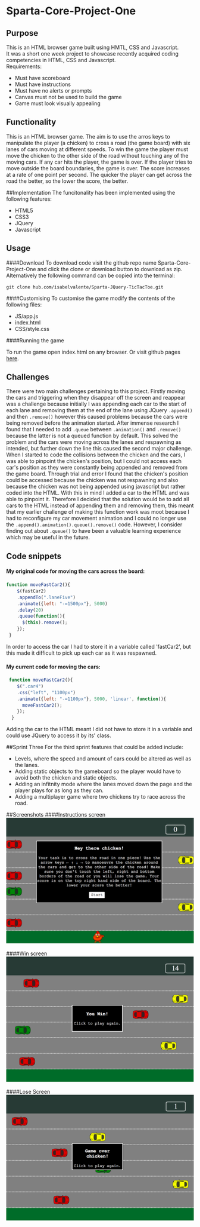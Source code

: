 # Sparta-Core-Project-One


## Purpose
This is an HTML browser game built using HMTL, CSS and Javascript.
<br>
It was a short one week project to showcase recently acquired coding competencies in HTML, CSS and Javascript. <br>
Requirements: <br>

* Must have scoreboard
* Must have instructions
* Must have no alerts or prompts
* Canvas must not be used to build the game
* Game must look visually appealing

## Functionality
This is an HTML browser game. The aim is to use the arros keys to manipulate the player (a chicken) to cross a road (the game board) with six lanes of cars moving at different speeds. To win the game the player must move the chicken to the other side of the road without touching any of the moving cars. If any car hits the player, the game is over. If the player tries to move outside the board boundaries, the game is over. The score increases at a rate of one point per second. The quicker the player can get across the road the better, so the lower the score, the better. 

##Implementation
The funcitonality has been implemented using the following features:

* HTML5 
* CSS3
* JQuery
* Javascript

## Usage 
####Download
To download code visit the github repo name Sparta-Core-Project-One and click the clone or download button to download as zip.
Alternatively the following command can be copied into the terminal:

```
git clone hub.com/isabelvalente/Sparta-JQuery-TicTacToe.git
```

####Customising
To customise the game modify the contents of the following files:

* JS/app.js
* index.html
* CSS/style.css

####Running the game

To run the game open index.html on any browser. Or visit github pages [here](www.github.com).

## Challenges
There were two main challenges pertaining to this project. Firstly moving the cars and triggering when they disappear off the screen and reappear was a challenge because initially I was appending each car to the start of each lane and removing them at the end of the lane using JQuery `.append()` and  then `.remove()` however this caused problems because the cars were being removed before the animation started. After immense research I found that I needed to add `.queue` between `.animation()` and `.remove()` because the latter is not a queued function by default. This solved the problem and the cars were moving across the lanes and respawning as intended, but further down the line this caused the second major challenge. <br>
When I started to code the collisions between the chicken and the cars, I was able to pinpoint the chicken's position, but I could not access each car's position as they were constantly being appended and removed from the game board. Through trial and error I found that the chicken's position could be accessed because the chicken was not respawning and also because the chicken was not being appended using javascript but rather coded into the HTML. With this in mind I added a car to the HTML and was able to pinpoint it. Therefore I decided that the solution would be to add all cars to the HTML instead of appending them and removing them, this meant that my earlier challenge of making this function work was moot because I had to reconfigure my car movement animation and I could no longer use the `.append().animation().queue().remove()` code. However, I consider finding out about `.queue()` to have been a valuable learning experience which may be useful in the future.

## Code snippets
#### My original code for moving the cars across the board:


```javascript
function moveFastCar2(){
	$(fastCar2)
	.appendTo(".laneFive")
	.animate({left: "-=1500px"}, 5000)
	.delay(20)
	.queue(function(){
      $(this).remove();
    });
 }

```

In order to access the car I had to store it in a variable called 'fastCar2', but this made it difficult to pick up each car as it was respawned.
 
#### My current code for moving the cars:
```javascript
 function moveFastCar2(){
    $(".car4")
    .css("left", "1100px")
    .animate({left: "-=1100px"}, 5000, 'linear', function(){
      moveFastCar2();
    });
  }
```
Adding the car to the HTML meant I did not have to store it in a variable and could use JQuery to access it by its' class.

##Sprint Three
For the third sprint features that could be added include:
 
* Levels, where the speed and amount of cars could be altered as well as the lanes.
* Adding static objects to the gameboard so the player would have to avoid both the chicken and static objects.
* Adding an infitnity mode where the lanes moved down the page and the player plays for as long as they can.
* Adding a multiplayer game where two chickens try to race across the road.

##Screenshots
####Instructions screen
![image](Images/instructions.png)

####Win screen
![image](Images/youwin.png)

####Lose Screen
![image](Images/lose.png)

